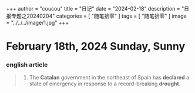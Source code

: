 +++
author = "coucou"
title = "日记"
date = "2024-02-18"
description = "日报专题之20240204"
categories = [
    "随笔拾零"
]
tags = [
    "随笔拾零"
]
image = "../../../image/1.jpg"
+++

<!-- ![](1.jpg) -->

# February 18th, 2024  Sunday, Sunny




<!-- <video width="320" height="240" autoplay controls>
  <source src="./newyear.mp4" type="video/mp4">
  对不起，您的浏览器不支持内嵌视频。
</video> -->
<!-- Looking forward to tomorrow, and anticipating more wonderful moments to be captured and shared with everyone.

--- -->

### english article


> 1. The **Catalan** government in the northeast of Spain has **declared** a state of emergency in response to a record-breaking **drought**.











<!-- 
![我的图片](listen.png)
![我的图2](listen2.png) -->